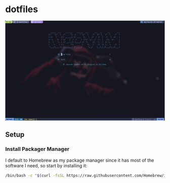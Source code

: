 # dotfiles

![Preview](./preview.png)

## Setup

### Install Packager Manager

I default to Homebrew as my package manager since it has most of the software I need, so start by installing it:

```bash
/bin/bash -c "$(curl -fsSL https://raw.githubusercontent.com/Homebrew/install/HEAD/install.sh)"
```
